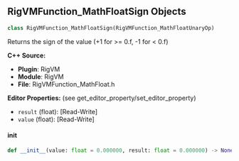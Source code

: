 ## RigVMFunction_MathFloatSign Objects

```python
class RigVMFunction_MathFloatSign(RigVMFunction_MathFloatUnaryOp)
```

Returns the sign of the value (+1 for >= 0.f, -1 for < 0.f)

**C++ Source:**

- **Plugin**: RigVM
- **Module**: RigVM
- **File**: RigVMFunction_MathFloat.h

**Editor Properties:** (see get_editor_property/set_editor_property)

- ``result`` (float):  [Read-Write]
- ``value`` (float):  [Read-Write]

<a id="unreal.RigVMFunction_MathFloatSign.__init__"></a>

#### __init__

```python
def __init__(value: float = 0.000000, result: float = 0.000000) -> None
```

<a id="unreal.RigUnit_MathFloatSign"></a>